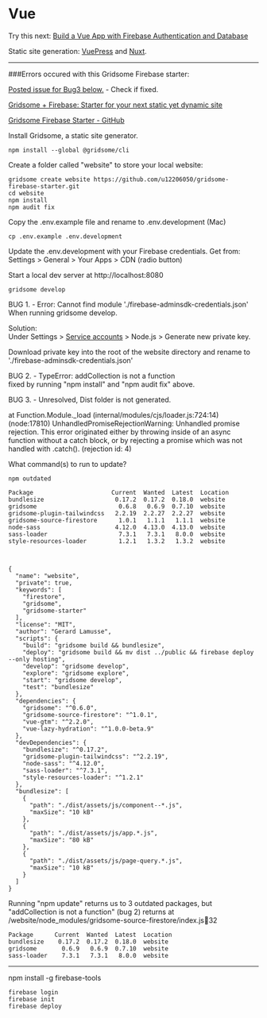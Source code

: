 # Vue  

<!-- https://model.earth/community/resources/vue/ -->

Try this next: [Build a Vue App with Firebase Authentication and Database](https://blog.bitsrc.io/build-a-vue-app-with-firebase-authentication-and-database-e7d6816f79af)

Static site generation: [VuePress](https://vuepress.vuejs.org/) and [Nuxt](https://nuxtjs.org/).  

---

###Errors occured with this Gridsome Firebase starter:  

[Posted issue for Bug3 below.](https://github.com/u12206050/gridsome-firebase-starter/issues/6) - Check if fixed.  

[Gridsome + Firebase: Starter for your next static yet dynamic site](https://medium.com/day4/gridsome-firebase-starter-for-your-next-static-yet-dynamic-site-a0676bb5b8ba)  

[Gridsome Firebase Starter - GitHub](https://github.com/u12206050/gridsome-firebase-starter)
<!-- Also potentially useful https://blog.logrocket.com/vue-firebase-authentication/ -->



Install Gridsome, a static site generator.

```
npm install --global @gridsome/cli
```

Create a folder called "website" to store your local website:  

```
gridsome create website https://github.com/u12206050/gridsome-firebase-starter.git
cd website
npm install
npm audit fix
```

Copy the .env.example file and rename to .env.development (Mac)
<!-- Note that there is already env.development without starting dot. -->

```
cp .env.example .env.development
```

Update the .env.development with your Firebase credentials.
Get from: Settings > General > Your Apps > CDN (radio button)
<!-- See docs /firebase/login -->

Start a local dev server at http://localhost:8080  
```
gridsome develop
```

BUG 1. - Error: Cannot find module './firebase-adminsdk-credentials.json'  
When running gridsome develop.  

Solution:  
Under Settings > [Service accounts](https://console.firebase.google.com/project/_/settings/serviceaccounts/adminsdk) > Node.js > Generate new private key.  

Download private key into the root of the website directory and rename to './firebase-adminsdk-credentials.json'  

<!--
Set up Firebase AdminSDK service credentials

1. Navigate to the [settings/serviceaccounts/adminsdk](https://console.firebase.google.com/u/0/project/_/settings/serviceaccounts/adminsdk) of your firebase project.
2. Make sure `Firebase Admin SDK` is current title, and click `Generate new private key`
3. Download the key and save it to the root of your project with the name firebase-adminsdk-credentials.json
4. Optional: If you use a different file name, for the saftey of everyone, include this line in your .gitignore file: *-firebase-adminsdk-*.json and update gridsome.config.js with the new file name.  
-->

BUG 2. - TypeError: addCollection is not a function  
fixed by running "npm install" and "npm audit fix" above.  



BUG 3. - Unresolved, Dist folder is not generated.  

at Function.Module._load (internal/modules/cjs/loader.js:724:14)
(node:17810) UnhandledPromiseRejectionWarning: Unhandled promise rejection. This error originated either by throwing inside of an async function without a catch block, or by rejecting a promise which was not handled with .catch(). (rejection id: 4)  


<!--
Try skipping this (it's not part of the setup instructions and had no result.)
Install Firebase Admin SDK    https://firebase.google.com/docs/admin/setup
Might not be needed (didn't resolve: Cannot find module './firebase-adminsdk-credentials.json): 

```
npm install firebase-admin --save
```
-->

What command(s) to run to update?

```
npm outdated

Package                      Current  Wanted  Latest  Location
bundlesize                    0.17.2  0.17.2  0.18.0  website
gridsome                       0.6.8   0.6.9  0.7.10  website
gridsome-plugin-tailwindcss   2.2.19  2.2.27  2.2.27  website
gridsome-source-firestore      1.0.1   1.1.1   1.1.1  website
node-sass                     4.12.0  4.13.0  4.13.0  website
sass-loader                    7.3.1   7.3.1   8.0.0  website
style-resources-loader         1.2.1   1.3.2   1.3.2  website



{
  "name": "website",
  "private": true,
  "keywords": [
    "firestore",
    "gridsome",
    "gridsome-starter"
  ],
  "license": "MIT",
  "author": "Gerard Lamusse",
  "scripts": {
    "build": "gridsome build && bundlesize",
    "deploy": "gridsome build && mv dist ../public && firebase deploy --only hosting",
    "develop": "gridsome develop",
    "explore": "gridsome explore",
    "start": "gridsome develop",
    "test": "bundlesize"
  },
  "dependencies": {
    "gridsome": "^0.6.0",
    "gridsome-source-firestore": "^1.0.1",
    "vue-gtm": "^2.2.0",
    "vue-lazy-hydration": "^1.0.0-beta.9"
  },
  "devDependencies": {
    "bundlesize": "^0.17.2",
    "gridsome-plugin-tailwindcss": "^2.2.19",
    "node-sass": "^4.12.0",
    "sass-loader": "^7.3.1",
    "style-resources-loader": "^1.2.1"
  },
  "bundlesize": [
    {
      "path": "./dist/assets/js/component--*.js",
      "maxSize": "10 kB"
    },
    {
      "path": "./dist/assets/js/app.*.js",
      "maxSize": "80 kB"
    },
    {
      "path": "./dist/assets/js/page-query.*.js",
      "maxSize": "10 kB"
    }
  ]
}
```

Running "npm update" returns us to 3 outdated packages, but "addCollection is not a function" (bug 2) returns at /website/node_modules/gridsome-source-firestore/index.js:100:32

```
Package      Current  Wanted  Latest  Location
bundlesize    0.17.2  0.17.2  0.18.0  website
gridsome       0.6.9   0.6.9  0.7.10  website
sass-loader    7.3.1   7.3.1   8.0.0  website
```

------

npm install -g firebase-tools

<!--
Georgia Firestore IO 1


georgia-firestore-io-1
-->

```
firebase login
firebase init
firebase deploy
```

